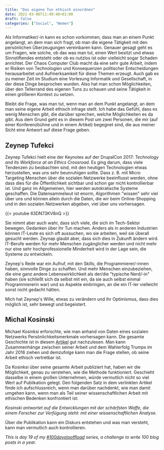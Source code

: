 ```yaml
---
title: "Das eigene Tun ethisch einordnen"
date: 2021-03-06T11:49:48+01:00
draft: false
categories: ["Social", "Women"]
---
```


Als Informatiker/-in kann es schon vorkommen, dass man an einem Punkt angelangt, an dem man sich fragt, ob man die eigene Tätigkeit mit den persönlichen Überzeugungen vereinbaren kann.  Genauer gesagt geht es um Fragen, wie solche, ob das was man tut, einen Wert besitzt und etwas Sinnstiftendes entsteht oder ob es nutzlos ist oder vielleicht sogar Schaden anrichtet. Der Chaos Computer Club macht da eine sehr gute Arbeit, indem er Risiken von Technologien und Konsequenzen politischer Entscheidungen herausarbeitet und Aufmerksamkeit für diese Themen erzeugt. Auch gab es zu meiner Zeit im Studium eine Vorlesung Informatik und Gesellschaft, in der diese Dinge besprochen wurden. Also hat man schon Möglichkeiten, über den Tellerrand des eigenen Tuns zu schauen und seine Tätigkeit in einen größeren Kontext zu setzen.

Bleibt die Frage, was man tut, wenn man an dem Punkt angelangt, an dem man seine eigene Arbeit ethisch infrage stellt. Ich habe das Gefühl, dass es wenig Menschen gibt, die darüber sprechen, welche Möglichkeiten es da gibt. Aus dem Grund geht es in diesem Post um zwei Personen, die mir (auf einer Konferenzbühne und in einem Artikel) begegnet sind, die aus meiner Sicht eine Antwort auf diese Frage geben.

## Zeynep Tufekci

Zeynep Tufekci hielt eine der Keynotes auf der DrupalCon 2017: _Technology and Its Workforce at an Ethics Crossroad_. Es ging darum, dass viele Tendenzen zu beobachten sind, mit den heutigen Technologien etwas herzustellen, was uns sehr beunruhigen sollte. Dass z. B. mit Micro Targeting Menschen über die sozialen Netzwerke beeinflusst werden, ohne dass dies für die Öffentlichkeit sichtbar und schon gar nicht kontrollierbar ist. Und ganz im Allgemeinen, hier werden autokratische Systeme geschaffen. Die Datensammelwut ist enorm, Algorithmen "wissen" sehr viel über uns und können allein durch die Daten, die wir beim Online-Shopping und in den sozialen Netzwerken abgeben, viel über uns vorhersagen.

{{< youtube   63DN73KV8nQ >}}

Sie nimmt aber auch wahr, dass sich viele, die sich im Tech-Sektor bewegen, Gedanken über ihr Tun machen. Anders als in anderen Industrien können IT-Leute es sich oft aussuchen, wo sie arbeiten, weil sie überall gesucht werden. Zeynap glaubt aber, dass sich dies in Zukunft ändern wird. IT-Berufe werden für mehr Menschen zugänglicher werden und nicht mehr nur eine sehr hochprofessionelle Minderheit wird in der Lage sein, die Systeme zu entwickeln.

Zeynep's Rede war ein Aufruf, mit den Skills, die Programmierer/-innen haben, sinnvolle Dinge zu schaffen. Und mehr Menschen einzubeziehen, die eine ganz andere Lebenswirklichkeit als der/die "typische Nerd/-in" haben (sie schließt sich da selbst mit ein, da sie auch selbst einmal Programmiererin war) und so Aspekte einbringen, an die ein IT-ler vielleicht sonst nicht gedacht hätten.

Mich hat Zeynep's Wille, etwas zu verändern und ihr Optimismus, dass dies möglich ist, sehr bewegt und begeistert.

## Michal Kosinski

Michael Kosinksi erforschte, wie man anhand von Daten eines sozialen Netzwerks Persönlichkeitsmerkmale vorhersagen kann. Die gesamte Geschichte ist in diesem [Artikel](https://www.tagesanzeiger.ch/ausland/europa/diese-firma-weiss-was-sie-denken/story/17474918) gut nachzulesen. Man kann Zusammenhänge zwischen seiner Arbeit und dem Wahlerfolg Trumps im Jahr 2016 ziehen und demzufolge kann man die Frage stellen, ob seine Arbeit ethisch vertretbar ist.

Da Kosinksi über seine gesamte Arbeit publiziert hat, haben wir die Möglichkeit, genau zu verstehen, wie die Methode funktioniert. Geschieht dasselbe in einem großen Unternehmen, würde vermutlich nicht so viel Wert auf Publikation gelegt. Den folgenden Satz in dem verlinkten Artikel finde ich aufschlussreich, wenn man darüber nachdenkt, wie man damit umgehen kann, wenn man als Teil seiner wissenschaftlichen Arbeit mit ethischen Bedenken konfrontiert ist:

_Kosinski antwortet auf die Entwicklungen mit der schärfsten Waffe, die einem Forscher zur Verfügung steht: mit einer wissenschaftlichen Analyse._

Über die Publikation kann ein Diskurs entstehen und was man versteht, kann man vermutlich auch kontrollieren.

_This is day 19 of my [#100daystooffload](https://100daystooffload.com/) series, a challenge to write 100 blog posts in a year._


